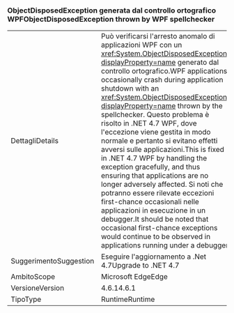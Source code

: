 ### <a name="objectdisposedexception-thrown-by-wpf-spellchecker"></a><span data-ttu-id="5d25c-101">ObjectDisposedException generata dal controllo ortografico WPF</span><span class="sxs-lookup"><span data-stu-id="5d25c-101">ObjectDisposedException thrown by WPF spellchecker</span></span>

|   |   |
|---|---|
|<span data-ttu-id="5d25c-102">Dettagli</span><span class="sxs-lookup"><span data-stu-id="5d25c-102">Details</span></span>|<span data-ttu-id="5d25c-103">Può verificarsi l'arresto anomalo di applicazioni WPF con un <xref:System.ObjectDisposedException?displayProperty=name> generato dal controllo ortografico.</span><span class="sxs-lookup"><span data-stu-id="5d25c-103">WPF applications occasionally crash during application shutdown with an <xref:System.ObjectDisposedException?displayProperty=name> thrown by the spellchecker.</span></span> <span data-ttu-id="5d25c-104">Questo problema è risolto in .NET 4.7 WPF, dove l'eccezione viene gestita in modo normale e pertanto si evitano effetti avversi sulle applicazioni.</span><span class="sxs-lookup"><span data-stu-id="5d25c-104">This is fixed in .NET 4.7 WPF by handling the exception gracefully, and thus ensuring that applications are no longer adversely affected.</span></span> <span data-ttu-id="5d25c-105">Si noti che potranno essere rilevate eccezioni first-chance occasionali nelle applicazioni in esecuzione in un debugger.</span><span class="sxs-lookup"><span data-stu-id="5d25c-105">It should be noted that occasional first-chance exceptions would continue to be observed in applications running under a debugger.</span></span>|
|<span data-ttu-id="5d25c-106">Suggerimento</span><span class="sxs-lookup"><span data-stu-id="5d25c-106">Suggestion</span></span>|<span data-ttu-id="5d25c-107">Eseguire l'aggiornamento a .Net 4.7</span><span class="sxs-lookup"><span data-stu-id="5d25c-107">Upgrade to .NET 4.7</span></span>|
|<span data-ttu-id="5d25c-108">Ambito</span><span class="sxs-lookup"><span data-stu-id="5d25c-108">Scope</span></span>|<span data-ttu-id="5d25c-109">Microsoft Edge</span><span class="sxs-lookup"><span data-stu-id="5d25c-109">Edge</span></span>|
|<span data-ttu-id="5d25c-110">Versione</span><span class="sxs-lookup"><span data-stu-id="5d25c-110">Version</span></span>|<span data-ttu-id="5d25c-111">4.6.1</span><span class="sxs-lookup"><span data-stu-id="5d25c-111">4.6.1</span></span>|
|<span data-ttu-id="5d25c-112">Tipo</span><span class="sxs-lookup"><span data-stu-id="5d25c-112">Type</span></span>|<span data-ttu-id="5d25c-113">Runtime</span><span class="sxs-lookup"><span data-stu-id="5d25c-113">Runtime</span></span>|

